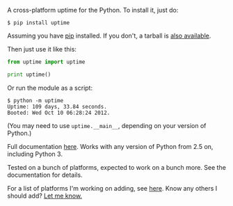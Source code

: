 A cross-platform uptime for the Python. To install it, just do:

```
$ pip install uptime
```

Assuming you have [pip](http://www.pip-installer.org/) installed. If you don't, a tarball is [also available](http://pypi.python.org/pypi/uptime/).

Then just use it like this:

```python
from uptime import uptime

print uptime()
```

Or run the module as a script:

```
$ python -m uptime
Uptime: 109 days, 33.84 seconds.
Booted: Wed Oct 10 06:28:24 2012.
```

(You may need to use `uptime.__main__`, depending on your version of Python.)

Full documentation [here](http://packages.python.org/uptime/). Works with any version of Python from 2.5 on, including Python 3.

Tested on a bunch of platforms, expected to work on a bunch more. See the documentation for details.

For a list of platforms I'm working on adding, see [here](TODO.md). Know any others I should add? [Let me know.](https://github.com/Cairnarvon/uptime/issues)
